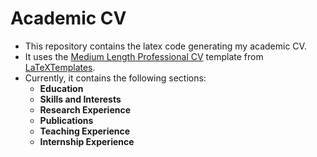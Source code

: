 # Academic CV
- This repository contains the latex code generating my academic CV.
- It uses the [Medium Length Professional CV](https://www.latextemplates.com/template/medium-length-professional-cv) template from [LaTeXTemplates](http://www.LaTeXTemplates.com).
- Currently, it contains the following sections:
  - **Education**
  - **Skills and Interests**
  - **Research Experience**
  - **Publications**
  - **Teaching Experience**
  - **Internship Experience**
